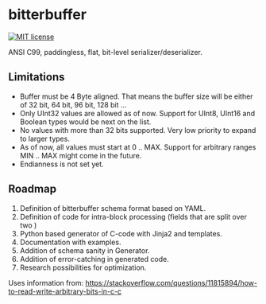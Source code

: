 # bitterbuffer
[![MIT license](https://img.shields.io/badge/License-MIT-blue.svg)](https://lbesson.mit-license.org/)

ANSI C99, paddingless, flat, bit-level serializer/deserializer.

## Limitations
- Buffer must be 4 Byte aligned. That means the buffer size will be either of 32 bit, 64 bit, 96 bit, 128 bit ...
- Only UInt32 values are allowed as of now. Support for UInt8, UInt16 and Boolean types would be next on the list.
- No values with more than 32 bits supported. Very low priority to expand to larger types.
- As of now, all values must start at 0 .. MAX. Support for arbitrary ranges MIN .. MAX might come in the future.
- Endianness is not set yet.

## Roadmap
1. Definition of bitterbuffer schema format based on YAML.
2. Definition of code for intra-block processing (fields that are split over two )
3. Python based generator of C-code with Jinja2 and templates.
4. Documentation with examples.
5. Addition of schema sanity in Generator.
6. Addition of error-catching in generated code.
7. Research possibilities for optimization.


Uses information from:
https://stackoverflow.com/questions/11815894/how-to-read-write-arbitrary-bits-in-c-c 

